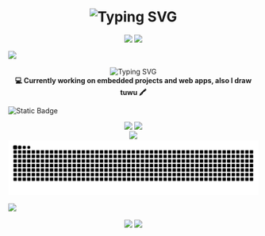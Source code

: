 
<h1 align="center"><img src="https://readme-typing-svg.herokuapp.com?font=Murecho&weight=500&size=40&duration=1&pause=6666&color=FFFFFF&background=0D1117&center=true&vCenter=true&width=435&lines=NeoDoggy%EF%BC%8Fniokai;%E3%83%8B%E3%82%AA%E3%82%AB%E3%82%A4" alt="Typing SVG" /></h1>

<p align="center">
  <img src="https://img.shields.io/github/stars/NeoDoggy?style=for-the-badge&logoSize=auto&label=stars%20owned&color=fe8a2c&logo=github">
  <img src="https://komarev.com/ghpvc/?username=NeoDoggy&label=Views&color=7856ff&style=for-the-badge"/>
</p>

<img src="https://img.shields.io/badge/About%20me-=w=-pink?style=for-the-badge">

<p align="center">
  <img src="https://readme-typing-svg.herokuapp.com?font=Press+Start+2P&pause=1000&color=FFFFFF&background=0D1117&center=true&vCenter=true&random=true&width=435&lines=Computwer+Enginyeew" alt="Typing SVG" />
  <b>
  <br>
  💻 Currently working on embedded projects and web apps, also I draw tuwu 🖍
  </b>
</p>

![Static Badge](https://img.shields.io/badge/Github%20stats-=u=-pink?style=for-the-badge&logo=github&color=00ba7c)


<p align="center">
<img width="48%" src="https://github-readme-stats.vercel.app/api?username=neodoggy&theme=dark&show_icons=true&custom_title=neodoggy%27s%20status&include_all_commits=true&rank_icon=github&show=discussions_answered&border_radius=20"/>   
<img width="37%"  src="https://github-readme-stats.vercel.app/api/top-langs/?username=neodoggy&theme=dark&layout=donut&border_radius=20"/>  
<br/>
<img src="https://github-profile-trophy.vercel.app/?username=NeoDoggy&theme=onedark&row=1"/>
<br/>
<img src="https://raw.githubusercontent.com/NeoDoggy/neodoggy/refs/heads/output/github-snake-dark.svg"/>
</p>


![](https://img.shields.io/badge/Current%20workin%20on-=p=-pink?style=for-the-badge&color=1d9bf0)  

<p align="center">
<a href="https://github.com/NeoDoggy/BetterMochi"><img src="https://github-readme-stats.vercel.app/api/pin/?username=neodoggy&repo=BetterMochi&theme=dark"></a>
<a href="https://github.com/NeoDoggy/nyadoggy_DCbot"><img src="https://github-readme-stats.vercel.app/api/pin/?username=neodoggy&repo=nyadoggy_DCbot&theme=dark"></a>
</p>

<!--
**NeoDoggy/neodoggy** is a ✨ _special_ ✨ repository because its `README.md` (this file) appears on your GitHub profile.

Here are some ideas to get you started:

- 🔭 I’m currently working on ...
- 🌱 I’m currently learning ...
- 👯 I’m looking to collaborate on ...
- 🤔 I’m looking for help with ...
- 💬 Ask me about ...
- 📫 How to reach me: ...
- 😄 Pronouns: ...
- ⚡ Fun fact: ...
-->
